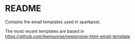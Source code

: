 # README

Contains the email templates used in sparkpost.

The most recent templates are based in https://github.com/leemunroe/responsive-html-email-template
